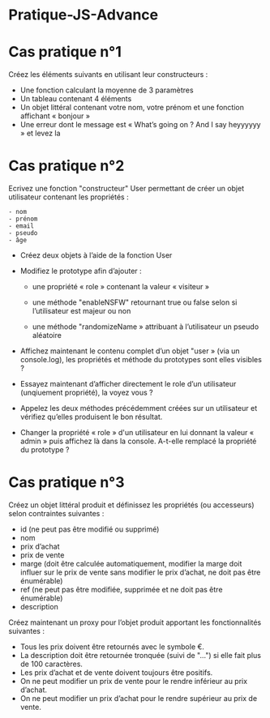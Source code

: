 # Pratique-JS-Advance


# Cas pratique n°1

Créez les éléments suivants en utilisant leur constructeurs :

- Une fonction calculant la moyenne de 3 paramètres
- Un tableau contenant 4 éléments
- Un objet littéral contenant votre nom, votre prénom et une fonction affichant
« bonjour »
- Une erreur dont le message est « What’s going on ? And I say heyyyyyy » et levez la


# Cas pratique n°2

Ecrivez une fonction "constructeur" User permettant de créer un objet utilisateur
contenant les propriétés :

    - nom
    - prénom
    - email
    - pseudo
    - âge

- Créez deux objets à l’aide de la fonction User

- Modifiez le prototype afin d’ajouter :
    - une propriété « role » contenant la valeur « visiteur »
    - une méthode "enableNSFW" retournant true ou false selon si l’utilisateur est
    majeur ou non

    - une méthode "randomizeName » attribuant à l’utilisateur un pseudo aléatoire

- Affichez maintenant le contenu complet d’un objet "user » (via un console.log), les
propriétés et méthode du prototypes sont elles visibles ?

- Essayez maintenant d’afficher directement le role d’un utilisateur (unqiuement
propriété), la voyez vous ?

- Appelez les deux méthodes précédemment créées sur un utilisateur et vérifiez qu’elles
produisent le bon résultat.

- Changer la propriété « role » d'un utilisateur en lui donnant la valeur « admin » puis affichez là dans la console. A-t-elle remplacé la propriété du prototype ?


# Cas pratique n°3

Créez un objet littéral produit et définissez les propriétés (ou accesseurs) selon
contraintes suivantes :

- id (ne peut pas être modifié ou supprimé)
- nom
- prix d’achat
- prix de vente
- marge (doit être calculée automatiquement, modifier la marge doit influer sur
le prix de vente sans modifier le prix d’achat, ne doit pas être énumérable)
- ref (ne peut pas être modifiée, supprimée et ne doit pas être énumérable)
- description

Créez maintenant un proxy pour l’objet produit apportant les fonctionnalités suivantes :

- Tous les prix doivent être retournés avec le symbole €.
- La description doit être retournée tronquée (suivi de "…") si elle fait plus de 100
caractères.
- Les prix d’achat et de vente doivent toujours être positifs.
- On ne peut modifier un prix de vente pour le rendre inférieur au prix d’achat.
- On ne peut modifier un prix d’achat pour le rendre supérieur au prix de vente.